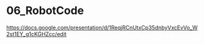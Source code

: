 # 06_RobotCode
https://docs.google.com/presentation/d/1ReqjRCnUtxCp35dnbyVxcEvVo_W2st1EY_g1cKGHZcc/edit
